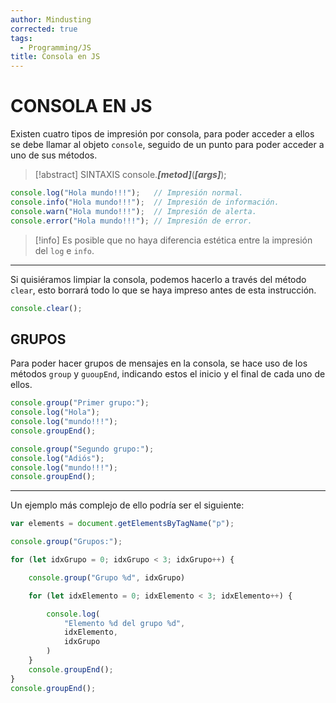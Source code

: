 ```yaml
---
author: Mindusting
corrected: true
tags:
  - Programming/JS
title: Consola en JS
---
```


# CONSOLA EN JS

Existen cuatro tipos de impresión por consola, para poder acceder a ellos se debe llamar al objeto `console`, seguido de un punto para poder acceder a uno de sus métodos.

> [!abstract] SINTAXIS
> console.***\[metod\]***(***\[args\]***);

```js
console.log("Hola mundo!!!");   // Impresión normal.
console.info("Hola mundo!!!");  // Impresión de información.
console.warn("Hola mundo!!!");  // Impresión de alerta.
console.error("Hola mundo!!!"); // Impresión de error.
```

> [!info]
> Es posible que no haya diferencia estética entre la impresión del `log` e `info`.

---

Si quisiéramos limpiar la consola, podemos hacerlo a través del método `clear`, esto borrará todo lo que se haya impreso antes de esta instrucción.

```js
console.clear();
```

## GRUPOS

Para poder hacer grupos de mensajes en la consola, se hace uso de los métodos `group` y `guoupEnd`, indicando estos el inicio y el final de cada uno de ellos.

```js
console.group("Primer grupo:");
console.log("Hola");
console.log("mundo!!!");
console.groupEnd();

console.group("Segundo grupo:");
console.log("Adiós");
console.log("mundo!!!");
console.groupEnd();
```

---

Un ejemplo más complejo de ello podría ser el siguiente:

```js
var elements = document.getElementsByTagName("p");

console.group("Grupos:");

for (let idxGrupo = 0; idxGrupo < 3; idxGrupo++) {

    console.group("Grupo %d", idxGrupo)

    for (let idxElemento = 0; idxElemento < 3; idxElemento++) {

        console.log(
            "Elemento %d del grupo %d",
            idxElemento,
            idxGrupo
        )
    }
    console.groupEnd();
}
console.groupEnd();
```

